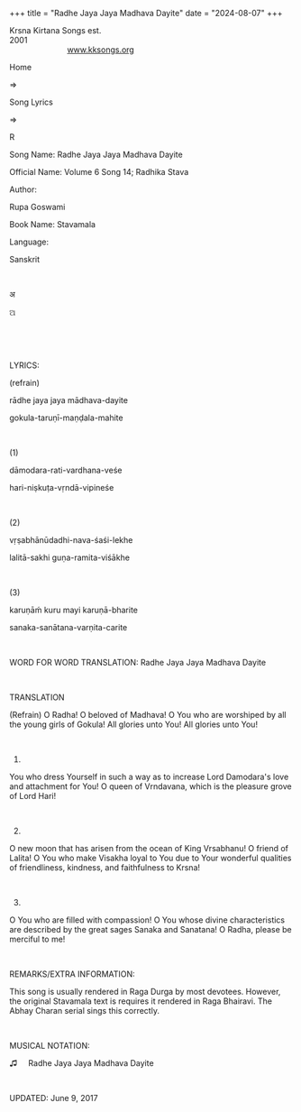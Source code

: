 +++ 
title = "Radhe Jaya Jaya Madhava Dayite"
date = "2024-08-07"
+++

Krsna Kirtana Songs est.
2001                                                                                                                                    
            
www.kksongs.org








Home
 
⇒
 
Song Lyrics
 
⇒
 
R


Song
Name: Radhe Jaya Jaya Madhava Dayite


Official
Name: Volume 6 Song 14; Radhika Stava


Author:

Rupa Goswami


Book
Name: 
Stavamala


Language:

Sanskrit


 








अ






ଅ
















 








 


LYRICS:


(refrain)


rādhe
jaya jaya mādhava-dayite

gokula-taruṇī-maṇḍala-mahite


 


(1)


dāmodara-rati-vardhana-veśe

hari-niṣkuṭa-vṛndā-vipineśe


 


(2)


vṛṣabhānūdadhi-nava-śaśi-lekhe

lalitā-sakhi guṇa-ramita-viśākhe


 


(3)


karuṇāḿ
kuru mayi karuṇā-bharite

sanaka-sanātana-varṇita-carite


 


WORD
FOR WORD TRANSLATION: 
Radhe Jaya Jaya
Madhava Dayite


 


TRANSLATION


(Refrain)
O Radha! O beloved of Madhava! O You who are worshiped by all the young girls
of Gokula! All glories unto You! All glories unto You!


 


1)
You who dress Yourself in such a way as to increase Lord Damodara's love and
attachment for You! O queen of Vrndavana, which is the pleasure grove of Lord
Hari!


 


2)
O new moon that has arisen from the ocean of King Vrsabhanu! O friend of
Lalita! O You who make Visakha loyal to You due to Your wonderful qualities of
friendliness, kindness, and faithfulness to Krsna!


 


3)
O You who are filled with compassion! O You whose divine characteristics are
described by the great sages Sanaka and Sanatana! O Radha, please be merciful
to me!


 


REMARKS/EXTRA
INFORMATION:


This
song is usually rendered in Raga Durga by most devotees. However, the original
Stavamala text is requires it rendered in Raga Bhairavi. The Abhay Charan
serial sings this correctly.


 


MUSICAL
NOTATION:


♫
    
Radhe Jaya
Jaya Madhava Dayite


 


UPDATED:
 June 9, 2017